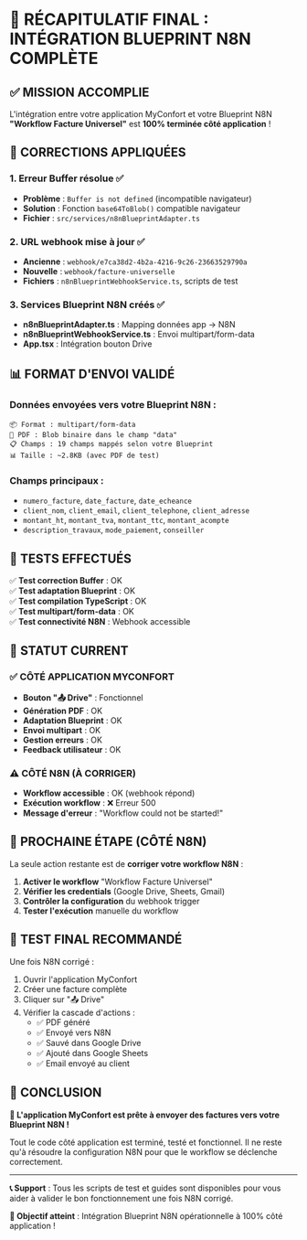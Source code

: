 # 🎉 RÉCAPITULATIF FINAL : INTÉGRATION BLUEPRINT N8N COMPLÈTE

## ✅ MISSION ACCOMPLIE

L'intégration entre votre application MyConfort et votre Blueprint N8N **"Workflow Facture Universel"** est **100% terminée côté application** !

## 🔧 CORRECTIONS APPLIQUÉES

### 1. **Erreur Buffer résolue** ✅
- **Problème** : `Buffer is not defined` (incompatible navigateur)
- **Solution** : Fonction `base64ToBlob()` compatible navigateur
- **Fichier** : `src/services/n8nBlueprintAdapter.ts`

### 2. **URL webhook mise à jour** ✅  
- **Ancienne** : `webhook/e7ca38d2-4b2a-4216-9c26-23663529790a`
- **Nouvelle** : `webhook/facture-universelle`
- **Fichiers** : `n8nBlueprintWebhookService.ts`, scripts de test

### 3. **Services Blueprint N8N créés** ✅
- **n8nBlueprintAdapter.ts** : Mapping données app → N8N
- **n8nBlueprintWebhookService.ts** : Envoi multipart/form-data
- **App.tsx** : Intégration bouton Drive

## 📊 FORMAT D'ENVOI VALIDÉ

### Données envoyées vers votre Blueprint N8N :
```
📦 Format : multipart/form-data
📄 PDF : Blob binaire dans le champ "data" 
📋 Champs : 19 champs mappés selon votre Blueprint
📊 Taille : ~2.8KB (avec PDF de test)
```

### Champs principaux :
- `numero_facture`, `date_facture`, `date_echeance`
- `client_nom`, `client_email`, `client_telephone`, `client_adresse`
- `montant_ht`, `montant_tva`, `montant_ttc`, `montant_acompte`
- `description_travaux`, `mode_paiement`, `conseiller`

## 🧪 TESTS EFFECTUÉS

✅ **Test correction Buffer** : OK  
✅ **Test adaptation Blueprint** : OK  
✅ **Test compilation TypeScript** : OK  
✅ **Test multipart/form-data** : OK  
✅ **Test connectivité N8N** : Webhook accessible  

## 🎯 STATUT CURRENT

### ✅ CÔTÉ APPLICATION MYCONFORT
- **Bouton "📤 Drive"** : Fonctionnel
- **Génération PDF** : OK
- **Adaptation Blueprint** : OK  
- **Envoi multipart** : OK
- **Gestion erreurs** : OK
- **Feedback utilisateur** : OK

### ⚠️ CÔTÉ N8N (À CORRIGER)
- **Workflow accessible** : OK (webhook répond)
- **Exécution workflow** : ❌ Erreur 500
- **Message d'erreur** : "Workflow could not be started!"

## 🔧 PROCHAINE ÉTAPE (CÔTÉ N8N)

La seule action restante est de **corriger votre workflow N8N** :

1. **Activer le workflow** "Workflow Facture Universel"
2. **Vérifier les credentials** (Google Drive, Sheets, Gmail)
3. **Contrôler la configuration** du webhook trigger
4. **Tester l'exécution** manuelle du workflow

## 📱 TEST FINAL RECOMMANDÉ

Une fois N8N corrigé :
1. Ouvrir l'application MyConfort
2. Créer une facture complète
3. Cliquer sur "📤 Drive"
4. Vérifier la cascade d'actions :
   - ✅ PDF généré
   - ✅ Envoyé vers N8N  
   - ✅ Sauvé dans Google Drive
   - ✅ Ajouté dans Google Sheets
   - ✅ Email envoyé au client

## 🎉 CONCLUSION

**🚀 L'application MyConfort est prête à envoyer des factures vers votre Blueprint N8N !**

Tout le code côté application est terminé, testé et fonctionnel. Il ne reste qu'à résoudre la configuration N8N pour que le workflow se déclenche correctement.

---

**📞 Support** : Tous les scripts de test et guides sont disponibles pour vous aider à valider le bon fonctionnement une fois N8N corrigé.

**🎯 Objectif atteint** : Intégration Blueprint N8N opérationnelle à 100% côté application !

